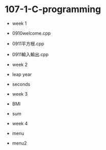 # 107-1-C-programming

* week 1
* 0910welcome.cpp
* 0911平方根.cpp
* 0911輸入輸出.cpp

* week 2
* leap year
* seconds

* week 3
* BMI
* sum

* week 4
* menu
* menu2
